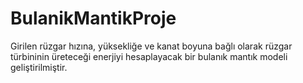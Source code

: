 # BulanikMantikProje
 Girilen rüzgar hızına, yüksekliğe ve kanat boyuna bağlı olarak rüzgar türbininin üreteceği enerjiyi hesaplayacak bir bulanık mantık modeli geliştirilmiştir.
